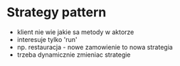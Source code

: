 # Strategy pattern

- klient nie wie jakie sa metody w aktorze
- interesuje tylko 'run'
- np. restauracja - nowe zamowienie to nowa strategia
- trzeba dynamicznie zmieniac strategie
